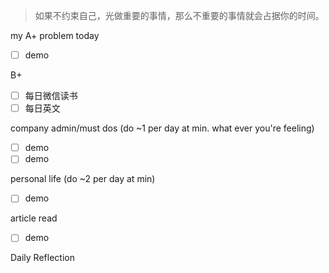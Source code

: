 > 如果不约束自己，光做重要的事情，那么不重要的事情就会占据你的时间。

my A+ problem today
- [ ] demo

B+
- [ ] 每日微信读书
- [ ] 每日英文

company admin/must dos (do ~1 per day at min. what ever you're feeling)
- [ ] demo
- [ ] demo

personal life (do ~2 per day at min)
- [ ] demo

article read
- [ ] demo


Daily Reflection

